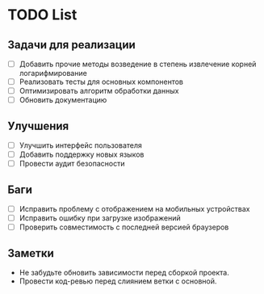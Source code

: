 # TODO List

## Задачи для реализации

- [ ] Добавить прочие методы возведение в степень извлечение корней логарифмирование
- [ ] Реализовать тесты для основных компонентов
- [ ] Оптимизировать алгоритм обработки данных
- [ ] Обновить документацию

## Улучшения

- [ ] Улучшить интерфейс пользователя
- [ ] Добавить поддержку новых языков
- [ ] Провести аудит безопасности

## Баги

- [ ] Исправить проблему с отображением на мобильных устройствах
- [ ] Исправить ошибку при загрузке изображений
- [ ] Проверить совместимость с последней версией браузеров

## Заметки

- Не забудьте обновить зависимости перед сборкой проекта.
- Провести код-ревью перед слиянием ветки с основной.
